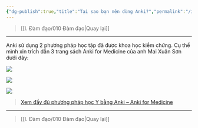 ```yaml
---
{"dg-publish":true,"title":"Tại sao bạn nên dùng Anki?","permalink":"/i-dam-dao/1-4-tai-sao-ban-nen-dung-anki/","dgPassFrontmatter":true,"noteIcon":""}
---
```


> [[I. Đàm đạo/010 Đàm đạo\|Quay lại]]

___

Anki sử dụng 2 phương pháp học tập đã được khoa học kiểm chứng. Cụ thể mình xin trích dẫn 3 trang sách Anki for Medicine của anh Mai Xuân Sơn dưới đây:

![](https://i.imgur.com/qYV9oa0.png)

![](https://i.imgur.com/2EQg4rA.png)

![](https://i.imgur.com/O52MQb2.png)

> [Xem đầy đủ phương pháp học Y bằng Anki – Anki for Medicine](https://ankivn.com/huong-dan/phuong-phap-hoc-y-bang-anki/)
___
> [[I. Đàm đạo/010 Đàm đạo\|Quay lại]]